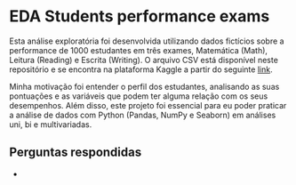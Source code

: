 # EDA Students performance exams

Esta análise exploratória foi desenvolvida utilizando dados fictícios sobre a performance de 1000 estudantes em três exames, Matemática (Math), Leitura (Reading) e Escrita (Writing). O arquivo CSV está disponível neste repositório e se encontra na plataforma Kaggle a partir do seguinte [link](https://www.kaggle.com/datasets/spscientist/students-performance-in-exams).

Minha motivação foi entender o perfil dos estudantes, analisando as suas pontuações e as variáveis que podem ter alguma relação com os seus desempenhos. Além disso, este projeto foi essencial para eu poder praticar a análise de dados com Python (Pandas, NumPy e Seaborn) em análises uni, bi e multivariadas.

## Perguntas respondidas
* 
